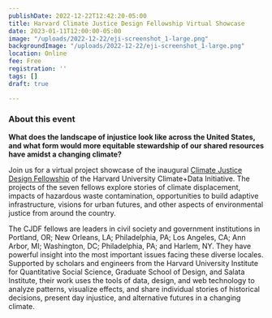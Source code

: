 ```yaml
---
publishDate: 2022-12-22T12:42:20-05:00
title: Harvard Climate Justice Design Fellowship Virtual Showcase
date: 2023-01-11T12:00:00-05:00
image: "/uploads/2022-12-22/eji-screenshot_1-large.png"
backgroundImage: "/uploads/2022-12-22/eji-screenshot_1-large.png"
location: Online
fee: Free
registration: ''
tags: []
draft: true

---
```

### About this event 

**What does the landscape of injustice look like across the United States, and what form would more equitable stewardship of our shared resources have amidst a changing climate?** 

Join us for a virtual project showcase of the inaugural [Climate Justice Design Fellowship](https://projects.iq.harvard.edu/climatefellowship/home) of the Harvard University Climate+Data Initiative. The projects of the seven fellows explore stories of climate displacement, impacts of hazardous waste contamination, opportunities to build adaptive infrastructure, visions for urban futures, and other aspects of environmental justice from around the country. 

The CJDF fellows are leaders in civil society and government institutions in Portland, OR; New Orleans, LA; Philadelphia, PA; Los Angeles, CA; Ann Arbor, MI; Washington, DC; Philadelphia, PA; and Harlem, NY. They have powerful insight into the most important issues facing these diverse locales. Supported by scholars and engineers from the Harvard University Institute for Quantitative Social Science, Graduate School of Design, and Salata Institute, their work uses the tools of data, design, and web technology to analyze patterns, visualize effects, and share individual stories of historical decisions, present day injustice, and alternative futures in a changing climate.